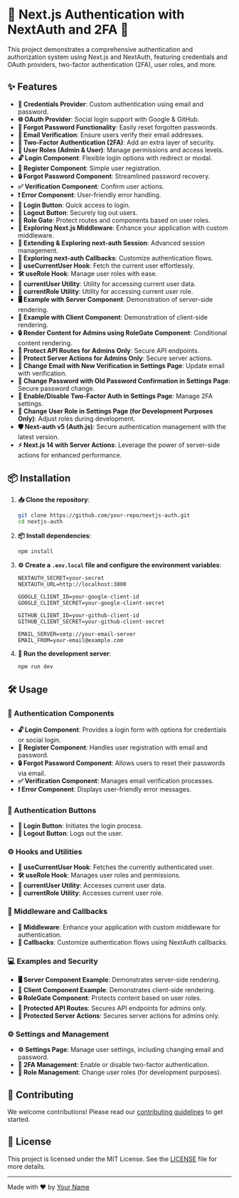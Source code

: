 # 🚀 Next.js Authentication with NextAuth and 2FA 🔐

This project demonstrates a comprehensive authentication and authorization system using Next.js and NextAuth, featuring credentials and OAuth providers, two-factor authentication (2FA), user roles, and more.

## ✨ Features

- **🔑 Credentials Provider**: Custom authentication using email and password.
- **🌐 OAuth Provider**: Social login support with Google & GitHub.
- **🔄 Forgot Password Functionality**: Easily reset forgotten passwords.
- **📧 Email Verification**: Ensure users verify their email addresses.
- **🔐 Two-Factor Authentication (2FA)**: Add an extra layer of security.
- **👥 User Roles (Admin & User)**: Manage permissions and access levels.
- **🔓 Login Component**: Flexible login options with redirect or modal.
- **📝 Register Component**: Simple user registration.
- **🔒 Forgot Password Component**: Streamlined password recovery.
- **✅ Verification Component**: Confirm user actions.
- **❗ Error Component**: User-friendly error handling.
- **🔘 Login Button**: Quick access to login.
- **🚪 Logout Button**: Securely log out users.
- **🔐 Role Gate**: Protect routes and components based on user roles.
- **🔧 Exploring Next.js Middleware**: Enhance your application with custom middleware.
- **🔄 Extending & Exploring next-auth Session**: Advanced session management.
- **🔀 Exploring next-auth Callbacks**: Customize authentication flows.
- **👤 useCurrentUser Hook**: Fetch the current user effortlessly.
- **🛠️ useRole Hook**: Manage user roles with ease.
- **👥 currentUser Utility**: Utility for accessing current user data.
- **🔐 currentRole Utility**: Utility for accessing current user role.
- **🖥️ Example with Server Component**: Demonstration of server-side rendering.
- **📱 Example with Client Component**: Demonstration of client-side rendering.
- **🔒 Render Content for Admins using RoleGate Component**: Conditional content rendering.
- **🔐 Protect API Routes for Admins Only**: Secure API endpoints.
- **🔐 Protect Server Actions for Admins Only**: Secure server actions.
- **📧 Change Email with New Verification in Settings Page**: Update email with verification.
- **🔑 Change Password with Old Password Confirmation in Settings Page**: Secure password change.
- **🔐 Enable/Disable Two-Factor Auth in Settings Page**: Manage 2FA settings.
- **👥 Change User Role in Settings Page (for Development Purposes Only)**: Adjust roles during development.
- **🛡️ Next-auth v5 (Auth.js)**: Secure authentication management with the latest version.
- **⚡ Next.js 14 with Server Actions**: Leverage the power of server-side actions for enhanced performance.

## 📦 Installation

1. **📥 Clone the repository**:
    ```sh
    git clone https://github.com/your-repo/nextjs-auth.git
    cd nextjs-auth
    ```

2. **📦 Install dependencies**:
    ```sh
    npm install
    ```

3. **⚙️ Create a `.env.local` file and configure the environment variables**:

    ```env
    NEXTAUTH_SECRET=your-secret
    NEXTAUTH_URL=http://localhost:3000

    GOOGLE_CLIENT_ID=your-google-client-id
    GOOGLE_CLIENT_SECRET=your-google-client-secret

    GITHUB_CLIENT_ID=your-github-client-id
    GITHUB_CLIENT_SECRET=your-github-client-secret

    EMAIL_SERVER=smtp://your-email-server
    EMAIL_FROM=your-email@example.com
    ```

4. **🚀 Run the development server**:
    ```sh
    npm run dev
    ```

## 🛠️ Usage

### 🔑 Authentication Components

- **🔓 Login Component**: Provides a login form with options for credentials or social login.
- **📝 Register Component**: Handles user registration with email and password.
- **🔒 Forgot Password Component**: Allows users to reset their passwords via email.
- **✅ Verification Component**: Manages email verification processes.
- **❗ Error Component**: Displays user-friendly error messages.

### 🔘 Authentication Buttons

- **🔑 Login Button**: Initiates the login process.
- **🚪 Logout Button**: Logs out the user.

### ⚙️ Hooks and Utilities

- **👤 useCurrentUser Hook**: Fetches the currently authenticated user.
- **🛠️ useRole Hook**: Manages user roles and permissions.
- **👥 currentUser Utility**: Accesses current user data.
- **🔐 currentRole Utility**: Accesses current user role.

### 🔧 Middleware and Callbacks

- **🔧 Middleware**: Enhance your application with custom middleware for authentication.
- **🔀 Callbacks**: Customize authentication flows using NextAuth callbacks.

### 💻 Examples and Security

- **🖥️ Server Component Example**: Demonstrates server-side rendering.
- **📱 Client Component Example**: Demonstrates client-side rendering.
- **🔒 RoleGate Component**: Protects content based on user roles.
- **🔐 Protected API Routes**: Secures API endpoints for admins only.
- **🔐 Protected Server Actions**: Secures server actions for admins only.

### ⚙️ Settings and Management

- **⚙️ Settings Page**: Manage user settings, including changing email and password.
- **🔐 2FA Management**: Enable or disable two-factor authentication.
- **👥 Role Management**: Change user roles (for development purposes).

## 🤝 Contributing

We welcome contributions! Please read our [contributing guidelines](CONTRIBUTING.md) to get started.

## 📜 License

This project is licensed under the MIT License. See the [LICENSE](LICENSE) file for more details.

---

Made with ❤️ by [Your Name](https://yourwebsite.com)
